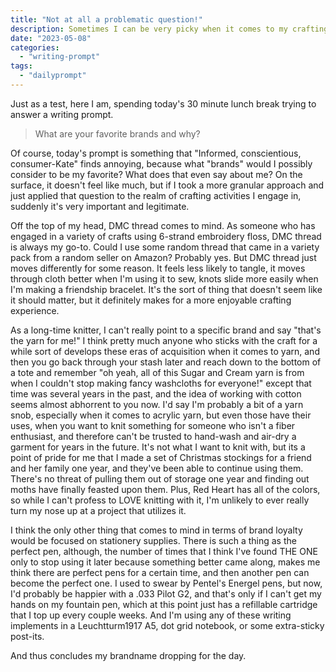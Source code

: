 ```yaml
---
title: "Not at all a problematic question!"
description: Sometimes I can be very picky when it comes to my crafting materials.
date: "2023-05-08"
categories: 
  - "writing-prompt"
tags: 
  - "dailyprompt"
---
```


Just as a test, here I am, spending today's 30 minute lunch break trying to answer a writing prompt.

> What are your favorite brands and why?

<!--more Thoughts on DMC Thread, acrylic yarn, and stationery-->

Of course, today's prompt is something that "Informed, conscientious, consumer-Kate" finds annoying, because what "brands" would I possibly consider to be my favorite? What does that even say about me? On the surface, it doesn't feel like much, but if I took a more granular approach and just applied that question to the realm of crafting activities I engage in, suddenly it's very important and legitimate.

Off the top of my head, DMC thread comes to mind. As someone who has engaged in a variety of crafts using 6-strand embroidery floss, DMC thread is always my go-to. Could I use some random thread that came in a variety pack from a random seller on Amazon? Probably yes. But DMC thread just moves differently for some reason. It feels less likely to tangle, it moves through cloth better when I'm using it to sew, knots slide more easily when I'm making a friendship bracelet. It's the sort of thing that doesn't seem like it should matter, but it definitely makes for a more enjoyable crafting experience.

As a long-time knitter, I can't really point to a specific brand and say "that's the yarn for me!" I think pretty much anyone who sticks with the craft for a while sort of develops these eras of acquisition when it comes to yarn, and then you go back through your stash later and reach down to the bottom of a tote and remember "oh yeah, all of this Sugar and Cream yarn is from when I couldn't stop making fancy washcloths for everyone!" except that time was several years in the past, and the idea of working with cotton seems almost abhorrent to you now. I'd say I'm probably a bit of a yarn snob, especially when it comes to acrylic yarn, but even those have their uses, when you want to knit something for someone who isn't a fiber enthusiast, and therefore can't be trusted to hand-wash and air-dry a garment for years in the future. It's not what I want to knit with, but its a point of pride for me that I made a set of Christmas stockings for a friend and her family one year, and they've been able to continue using them. There's no threat of pulling them out of storage one year and finding out moths have finally feasted upon them. Plus, Red Heart has all of the colors, so while I can't profess to LOVE knitting with it, I'm unlikely to ever really turn my nose up at a project that utilizes it.

I think the only other thing that comes to mind in terms of brand loyalty would be focused on stationery supplies. There is such a thing as the perfect pen, although, the number of times that I think I've found THE ONE only to stop using it later because something better came along, makes me think there are perfect pens for a certain time, and then another pen can become the perfect one. I used to swear by Pentel's Energel pens, but now, I'd probably be happier with a .033 Pilot G2, and that's only if I can't get my hands on my fountain pen, which at this point just has a refillable cartridge that I top up every couple weeks. And I'm using any of these writing implements in a Leuchtturm1917 A5, dot grid notebook, or some extra-sticky post-its.

And thus concludes my brandname dropping for the day.
